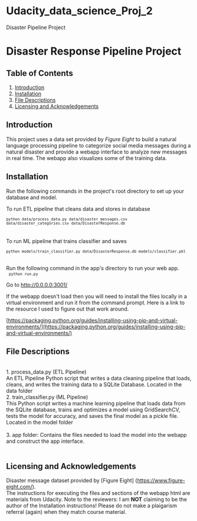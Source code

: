 # Udacity_data_science_Proj_2
Disaster Pipeline Project

# Disaster Response Pipeline Project

## Table of Contents 
1. [Introduction](#introduction)
2. [Installation](#installation)
3. [File Descriptions](#descriptions)
4. [Licensing and Acknowledgements](#aknowledge)

## Introduction <a name=" introduction"></a>

This project uses a data set provided by *Figure Eight* to build a natural language processing pipeline to categorize social media messages during a natural disaster and provide a webapp interface to analyze new messages in real time. The webapp also visualizes some of the training data.

## Installation <a name=" introduction "></a>

Run the following commands in the project's root directory to set up your database and model. <br>

To run ETL pipeline that cleans data and stores in database <br>
<code> `python data/process_data.py data/disaster_messages.csv data/disaster_categories.csv data/DisasterResponse.db` </code> <br>
<br>To run ML pipeline that trains classifier and saves <br>
<code> `python models/train_classifier.py data/DisasterResponse.db models/classifier.pkl` </code> <br>

Run the following command in the app's directory to run your web app. <br>
<code> `python run.py` </code>

Go to http://0.0.0.0:3001/ <br>

If the webapp doesn't load then you will need to install the files locally in a virtual environment and run it from the command prompt. Here is a link to the resource I used to figure out that work around.

 [https://packaging.python.org/guides/installing-using-pip-and-virtual-environments/](https://packaging.python.org/guides/installing-using-pip-and-virtual-environments/)

## File Descriptions <a name=" File Descriptions "></a>
<br>
1. process_data.py (ETL Pipeline)<br>
An ETL Pipeline Python script that writes a data cleaning pipeline that loads, cleans, and writes the training data to a SQLite Database. Located in the data folder
<br/>
2. train_classifier.py (ML Pipeline)<br>
This Python script writes a machine learning pipeline that loads data from the SQLite database, trains and optimizes a model using GridSearchCV, tests the model for accuracy, and saves the final model as a pickle file. Located in the model folder<br>
<br/>
3. app folder: Contains the files needed to load the model into the webapp and construct the app interface. <br>
<br/>

## Licensing and Acknowledgements <a name=" aknowledge "></a>
Disaster message dataset provided by [Figure Eight] (https://www.figure-eight.com/).<br/>
The instructions for executing the files and sections of the webapp html are materials from Udacity. Note to the reviewers: I am **NOT** claiming to be the author of the Installation instructions! Please do not make a plaigarism referral (again) when they match course material.

